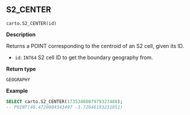 ## S2_CENTER

```sql:signature
carto.S2_CENTER(id)
```

**Description**

Returns a POINT corresponding to the centroid of an S2 cell, given its ID.

* `id`: `INT64` S2 cell ID to get the boundary geography from.

**Return type**

`GEOGRAPHY`

**Example**

```sql
SELECT carto.S2_CENTER(1735346007979327488);
-- POINT(40.4720004343497 -3.72646193231851)
```

